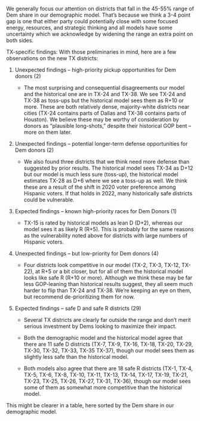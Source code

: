 We generally focus our attention on districts that fall in the 45-55% range of Dem share
in our demographic model. That’s because we think a 3-4 point gap is one
that either party could potentially close with some focused energy,
resources, and strategic thinking and all models have some uncertainty which we acknowledge
by widening the range an extra point on both sides.

TX-specific findings: With those preliminaries in mind,
here are a few observations on the new TX districts:

1. Unexpected findings – high-priority pickup opportunities for Dem donors (2)

    - The most surprising and consequential disagreements our model and the historical one are in TX-24 and TX-38.
   We see TX-24 and TX-38 as toss-ups but the historical model sees them as R+10 or more.
   These are both relatively dense, majority-white districts near cities (TX-24 contains parts of
   Dallas and TX-38 contains parts of Houston). We believe these may be worthy of consideration by donors
   as “plausible long-shots,” despite their historical GOP bent – more on them later.

2. Unexpected findings – potential longer-term defense opportunities for Dem donors (2)

   - We also found three districts that we think need more defense than suggested by prior results.
   The historical model sees TX-34 as D+12 but our model is much less sure (toss-up),
   the historical model estimates TX-28 as D+6 where we see a toss-up as well. We think these are
   a result of the shift in 2020 voter preference among Hispanic voters.  If that holds in 2022,
   many historically safe districts could be vulnerable.

3. Expected findings – known high-priority races for Dem Donors (1)

    - TX-15 is rated by historical models as lean D (D+2), whereas our model sees it as likely R (R+5).
    This is probably for the same reasons as the vulnerability noted above for districts with large numbers
    of Hispanic voters.

4. Unexpected findings – but low-priority for Dem donors (4)

    - Four districts look competitive in our model (TX-2, TX-3, TX-12, TX-22),
    at R+5 or a bit closer, but for all of them the historical model looks like safe R (R+10 or more).
    Although we think these may be far less GOP-leaning than historical results suggest,
    they all seem much harder to flip than TX-24 and TX-38.
    We’re keeping an eye on them, but recommend de-prioritizing them for now.


5. Expected findings – safe D and safe R districts (29)

    - Several TX districts are clearly far outside the range and don’t merit
    serious investment by Dems looking to maximize their impact.

    - Both the demographic model and the historical model agree that there are 11 safe D
    districts (TX-7, TX-9, TX-16, TX-18, TX-20, TX-29, TX-30, TX-32, TX-33, TX-35
    TX-37), though our model sees them as slightly less safe
    than the historical model.

    - Both models also agree that there are 18 safe R districts (TX-1, TX-4, TX-5, TX-6, TX-8, TX-10,
    TX-11, TX-13, TX-14, TX-17, TX-19, TX-21, TX-23, TX-25, TX-26, TX-27, TX-31, TX-36),
    though our model sees some of them as somewhat more competitive than the historical model.

This might be clearer in a table, here sorted by the Dem share in our demographic model.
